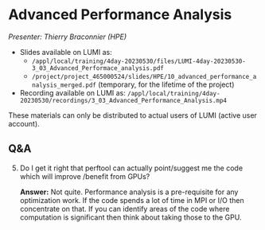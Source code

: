 # Advanced Performance Analysis

*Presenter: Thierry Braconnier (HPE)*

-   Slides available on LUMI as:
    -   `/appl/local/training/4day-20230530/files/LUMI-4day-20230530-3_03_Advanced_Performace_analysis.pdf`
    -   `/project/project_465000524/slides/HPE/10_advanced_performance_analysis_merged.pdf` (temporary, for the lifetime of the project)
-   Recording available on LUMI as:
    `/appl/local/training/4day-20230530/recordings/3_03_Advanced_Performance_Analysis.mp4`

These materials can only be distributed to actual users of LUMI (active user account).

<!-- Note: Edit the sound in the recording. The first 20 minutes of this talk were accidentally recorded with the wrong mic actuvated and more silent than the remainder of the talk. -->

## Q&A

5.  Do I get it right that perftool  can actually point/suggest me the code  which will improve /benefit from GPUs?

    **Answer:** Not quite. Performance analysis is a pre-requisite for any optimization work. If the code spends a lot of time in MPI or I/O then concentrate on that. If you can identify areas of the code where computation is significant then think about taking those to the GPU.


